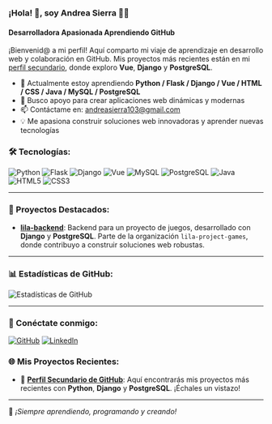 ### ¡Hola! 👋, soy Andrea Sierra 👩‍💻

#### Desarrolladora Apasionada Aprendiendo GitHub

¡Bienvenid@ a mi perfil! Aquí comparto mi viaje de aprendizaje en desarrollo web y colaboración en GitHub. Mis proyectos más recientes están en mi [perfil secundario](https://github.com/Andreas103-SI), donde exploro **Vue**, **Django** y **PostgreSQL**.

- 🌱 Actualmente estoy aprendiendo **Python / Flask / Django / Vue / HTML / CSS / Java / MySQL / PostgreSQL**
- 🤝 Busco apoyo para crear aplicaciones web dinámicas y modernas
- 📫 Contáctame en: andreasierra103@gmail.com
- 💡 Me apasiona construir soluciones web innovadoras y aprender nuevas tecnologías

### 🛠 Tecnologías:
![Python](https://img.shields.io/badge/Python-3776AB?style=for-the-badge&logo=python&logoColor=white)
![Flask](https://img.shields.io/badge/Flask-000000?style=for-the-badge&logo=flask&logoColor=white)
![Django](https://img.shields.io/badge/Django-092E20?style=for-the-badge&logo=django&logoColor=white)
![Vue](https://img.shields.io/badge/Vue.js-4FC08D?style=for-the-badge&logo=vue.js&logoColor=white)
![MySQL](https://img.shields.io/badge/MySQL-4479A1?style=for-the-badge&logo=mysql&logoColor=white)
![PostgreSQL](https://img.shields.io/badge/PostgreSQL-336791?style=for-the-badge&logo=postgresql&logoColor=white)
![Java](https://img.shields.io/badge/Java-ED8B00?style=for-the-badge&logo=java&logoColor=white)
![HTML5](https://img.shields.io/badge/HTML5-E34F26?style=for-the-badge&logo=html5&logoColor=white)
![CSS3](https://img.shields.io/badge/CSS3-1572B6?style=for-the-badge&logo=css3&logoColor=white)

---

### 🌟 Proyectos Destacados:
- **[lila-backend](https://github.com/lila-project-games/lila-backend.git)**: Backend para un proyecto de juegos, desarrollado con **Django** y **PostgreSQL**. Parte de la organización `lila-project-games`, donde contribuyo a construir soluciones web robustas.

___

### 📊 Estadísticas de GitHub:
![Estadísticas de GitHub](https://github-readme-stats.vercel.app/api?username=ANDREASIERRA55&show_icons=true&count_private=true&theme=radical)

---

### 🔗 Conéctate conmigo:
[![GitHub](https://img.shields.io/badge/GitHub-ANDREASIERRA55-181717?style=for-the-badge&logo=github)](https://github.com/ANDREASIERRA55)
[![LinkedIn](https://img.shields.io/badge/LinkedIn-Andrea%20Sierra-blue?style=for-the-badge&logo=linkedin)](https://www.linkedin.com/in/andreasierra103/)

### 🌐 Mis Proyectos Recientes:
- 📌 **[Perfil Secundario de GitHub](https://github.com/Andreas103-SI)**: Aquí encontrarás mis proyectos más recientes con  **Python**, **Django** y **PostgreSQL**. ¡Échales un vistazo!

---

🚀 *¡Siempre aprendiendo, programando y creando!*
